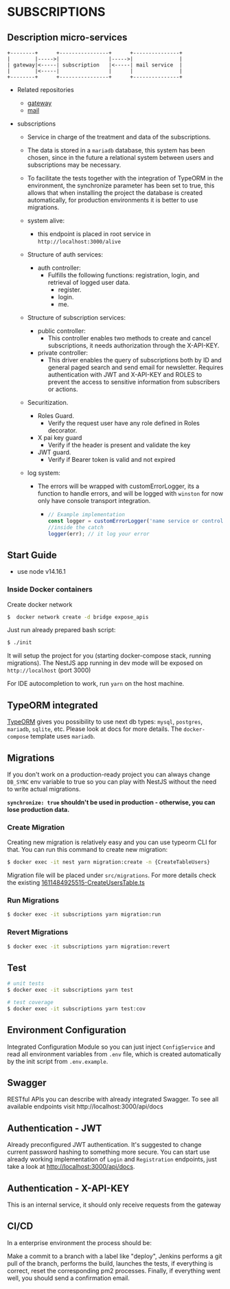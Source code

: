 <h1>SUBSCRIPTIONS</h1>

## Description micro-services

```
+--------+      +----------------+      +---------------+
|        |----->|                |----->|               |
| gateway|<-----| subscription   |<-----| mail service  |
|        |<-----|                |      |               |
+--------+      +----------------+      +---------------+
```

- Related repositories

  - [gateway](https://github.com/luisMla/gateway-acc)
  - [mail](https://github.com/luisMla/mails-acc)

- subscriptions

  - Service in charge of the treatment and data of the subscriptions.
  - The data is stored in a `mariadb` database, this system has been chosen, since in the future a relational system between users and subscriptions may be necessary.
  - To facilitate the tests together with the integration of TypeORM in the environment, the synchronize parameter has been set to true, this allows that when installing the project the database is created automatically, for production environments it is better to use migrations.
  - system alive:

    - this endpoint is placed in root service in `http://localhost:3000/alive`

  - Structure of auth services:

    - auth controller:
      - Fulfills the following functions: registration, login, and retrieval of logged user data.
        - register.
        - login.
        - me.

  - Structure of subscription services:
    - public controller:
      - This controller enables two methods to create and cancel subscriptions, it needs authorization through the X-API-KEY.
    - private controller:
      - This driver enables the query of subscriptions both by ID and general paged search and send email for newsletter. Requires authentication with JWT and X-API-KEY and ROLES to prevent the access to sensitive information from subscribers or actions.
  - Securitization.

    - Roles Guard.
      - Verify the request user have any role defined in Roles decorator.
    - X pai key guard
      - Verify if the header is present and validate the key
    - JWT guard.
      - Verify if Bearer token is valid and not expired

  - log system:

    - The errors will be wrapped with customErrorLogger, its a function to handle errors, and will be logged with `winston` for now only have console transport integration.
      - ```js
        // Example implementation
        const logger = customErrorLogger('name service or controller here'); // it return a function
        //inside the catch
        logger(err); // it log your error
        ```

## Start Guide

- use node v14.16.1

### Inside Docker containers

Create docker network

```bash
$  docker network create -d bridge expose_apis
```

Just run already prepared bash script:

```bash
$ ./init
```

It will setup the project for you (starting docker-compose stack, running migrations).
The NestJS app running in dev mode will be exposed on `http://localhost` (port 3000)

For IDE autocompletion to work, run `yarn` on the host machine.

## TypeORM integrated

[TypeORM](http://typeorm.io/) gives you possibility to use next db types:
`mysql`, `postgres`, `mariadb`, `sqlite`, etc. Please look at docs for more details.
The `docker-compose` template uses `mariadb`.

## Migrations

If you don't work on a production-ready project you can always change `DB_SYNC` env variable to true so you can play with NestJS without the need to write actual migrations.

**`synchronize: true` shouldn't be used in production - otherwise, you can lose production data.**

### Create Migration

Creating new migration is relatively easy and you can use typeorm CLI for that. You can run this command to create new migration:

```bash
$ docker exec -it nest yarn migration:create -n {CreateTableUsers}
```

Migration file will be placed under `src/migrations`. For more details check the existing [1611484925515-CreateUsersTable.ts](src/migrations/1611484925515-CreateUsersTable.ts)

### Run Migrations

```bash
$ docker exec -it subscriptions yarn migration:run
```

### Revert Migrations

```bash
$ docker exec -it subscriptions yarn migration:revert
```

## Test

```bash
# unit tests
$ docker exec -it subscriptions yarn test

# test coverage
$ docker exec -it subscriptions yarn test:cov
```

## Environment Configuration

Integrated Configuration Module so you can just inject `ConfigService`
and read all environment variables from `.env` file, which is created automatically by the init script from `.env.example`.

## Swagger

RESTful APIs you can describe with already integrated Swagger.
To see all available endpoints visit http://localhost:3000/api/docs

## Authentication - JWT

Already preconfigured JWT authentication.
It's suggested to change current password hashing to something more secure.
You can start use already working implementation of `Login` and `Registration`
endpoints, just take a look at [http://localhost:3000/api/docs](http://localhost:3000/api/docs).

## Authentication - X-API-KEY

This is an internal service, it should only receive requests from the gateway

## CI/CD

In a enterprise environment the process should be:

Make a commit to a branch with a label like "deploy", Jenkins performs a git pull of the branch, performs the build, launches the tests, if everything is correct, reset the corresponding pm2 processes. Finally, if everything went well, you should send a confirmation email.
